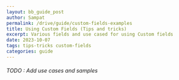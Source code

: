 ```yaml
---
layout: bb_guide_post
author: Sampat
permalink: /drive/guide/custom-fields-examples
title: Using Custom Fields (Tips and tricks)
excerpt: Various fields and use cased for using Custom fields
date: 2023-10-07
tags: tips-tricks custom-fields
categories: guide
---
```


###### TODO : Add use cases and samples
